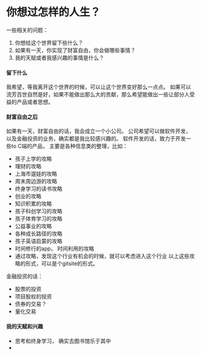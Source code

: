# 你想过怎样的人生？

一些相关的问题：
1. 你想给这个世界留下些什么？
2. 如果有一天，你实现了财富自由，你会做哪些事情？
3. 我的天赋或者我感兴趣的事情是什么？

#### 留下什么
我希望，等我离开这个世界的时候，可以让这个世界变好那么一点点。
如果可以流芳百世自然是好，如果不能做出那么大的贡献，那么希望能做出一些让部分人受益的产品或者思想。   

#### 财富自由之后
如果有一天，财富自由的话，我会成立一个小公司。
公司希望可以做软件开发，以及金融投资的业务，确实都是我比较感兴趣的。
软件开发的话，致力于开发一些to C端的产品， 主要是各种信息类的整理，比如：
- 孩子上学的攻略
- 理财的攻略
- 上海市遛娃的攻略
- 周末周边游的攻略
- 终身学习的读书攻略
- 创业的攻略
- 知识积累的攻略
- 孩子科创学习的攻略
- 孩子体育学习的攻略
- 公益事业的攻略
- 各种成长路径的攻略
- 孩子英语启蒙的攻略
- 时间修行的app， 时间利用的攻略
- 通过攻略，发现这个行业有机会的时候，就可以考虑进入这个行业
以上这些攻略的形式，可以是个gitsite的形式。


金融投资的话：
- 股票的投资
- 项目股权的投资
- 债券的交易？
- 量化交易

#### 我的天赋和兴趣
- 思考和终身学习， 确实去图书馆乐于其中
- 



